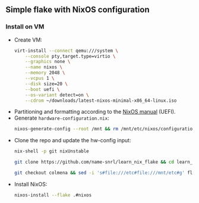 ## Simple flake with NixOS configuration

### Install on VM

- Create VM:
  ```bash
  virt-install --connect qemu:///system \
      --console pty,target.type=virtio \
      --graphics none \
      --name nixos \
      --memory 2048 \
      --vcpus 1 \
      --disk size=20 \
      --boot uefi \
      --os-variant detect=on \
      --cdrom ~/downloads/latest-nixos-minimal-x86_64-linux.iso
  ```
- Partitioning and formatting according to the [NixOS
  manual](https://nixos.org/manual/nixos/stable/index.html#sec-installation-partitioning)
  (UEFI).
- Generate `hardware-configuration.nix`:
  ```bash
  nixos-generate-config --root /mnt && rm /mnt/etc/nixos/configuration.nix
  ```
- Clone the repo and update the hw-config input:
  ```bash
  nix-shell -p git nixUnstable
  ```
  ```bash
  git clone https://github.com/name-snrl/learn_nix_flake && cd learn_nix_flake/configuration
  ```
  ```bash
  git checkout colmena && sed -i 's#file:///etc#file:///mnt/etc#g' flake.nix
  ```
- Install NixOS:
  ```bash
  nixos-install --flake .#nixos
  ```
